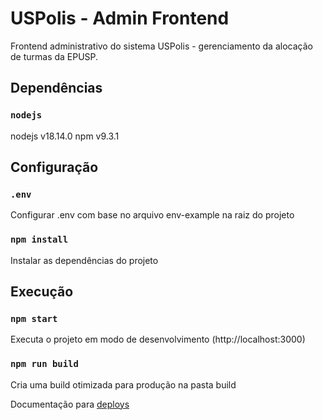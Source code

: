 # USPolis - Admin Frontend

Frontend administrativo do sistema USPolis - gerenciamento da alocação de turmas da EPUSP.

## Dependências

### `nodejs`

nodejs v18.14.0
npm v9.3.1

## Configuração

### `.env`

Configurar .env com base no arquivo env-example na raiz do projeto

### `npm install`

Instalar as dependências do projeto

## Execução

### `npm start`

Executa o projeto em modo de desenvolvimento (http://localhost:3000)

### `npm run build`

Cria uma build otimizada para produção na pasta build

Documentação para [deploys](https://create-react-app.dev/docs/deployment/)
